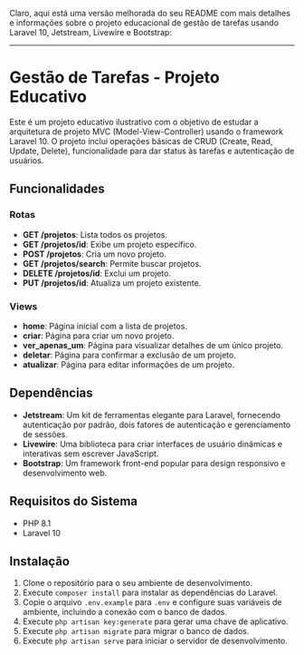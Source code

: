 Claro, aqui está uma versão melhorada do seu README com mais detalhes e informações sobre o projeto educacional de gestão de tarefas usando Laravel 10, Jetstream, Livewire e Bootstrap:

---

# Gestão de Tarefas - Projeto Educativo

Este é um projeto educativo ilustrativo com o objetivo de estudar a arquitetura de projeto MVC (Model-View-Controller) usando o framework Laravel 10. O projeto inclui operações básicas de CRUD (Create, Read, Update, Delete), funcionalidade para dar status às tarefas e autenticação de usuários.

## Funcionalidades

### Rotas

- **GET /projetos**: Lista todos os projetos.
- **GET /projetos/id**: Exibe um projeto específico.
- **POST /projetos**: Cria um novo projeto.
- **GET /projetos/search**: Permite buscar projetos.
- **DELETE /projetos/id**: Exclui um projeto.
- **PUT /projetos/id**: Atualiza um projeto existente.

### Views

- **home**: Página inicial com a lista de projetos.
- **criar**: Página para criar um novo projeto.
- **ver_apenas_um**: Página para visualizar detalhes de um único projeto.
- **deletar**: Página para confirmar a exclusão de um projeto.
- **atualizar**: Página para editar informações de um projeto.

## Dependências

- **Jetstream**: Um kit de ferramentas elegante para Laravel, fornecendo autenticação por padrão, dois fatores de autenticação e gerenciamento de sessões.
- **Livewire**: Uma biblioteca para criar interfaces de usuário dinâmicas e interativas sem escrever JavaScript.
- **Bootstrap**: Um framework front-end popular para design responsivo e desenvolvimento web.

## Requisitos do Sistema

- PHP 8.1
- Laravel 10

## Instalação

1. Clone o repositório para o seu ambiente de desenvolvimento.
2. Execute `composer install` para instalar as dependências do Laravel.
3. Copie o arquivo `.env.example` para `.env` e configure suas variáveis de ambiente, incluindo a conexão com o banco de dados.
4. Execute `php artisan key:generate` para gerar uma chave de aplicativo.
5. Execute `php artisan migrate` para migrar o banco de dados.
6. Execute `php artisan serve` para iniciar o servidor de desenvolvimento.

